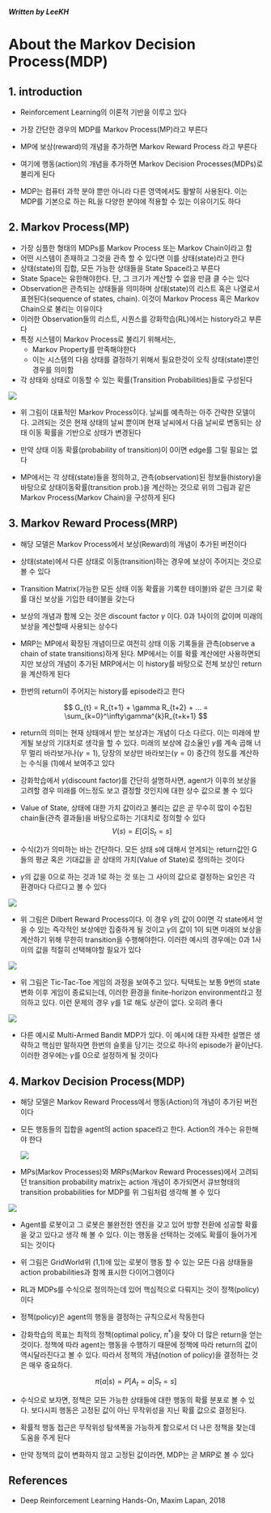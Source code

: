 ***Written by LeeKH***

# About the Markov Decision Process(MDP)

## 1. introduction

* Reinforcement Learning의 이론적 기반을 이루고 있다

* 가장 간단한 경우의 MDP를 Markov Process(MP)라고 부른다

* MP에 보상(reward)의 개념을 추가하면 Markov Reward Process 라고 부른다

* 여기에 행동(action)의 개념을 추가하면 Markov Decision Processes(MDPs)로 불리게 된다

* MDP는 컴퓨터 과학 분야 뿐만 아니라 다른 영역에서도 활발히 사용된다. 이는 MDP를 기본으로 하는 RL을 다양한 분야에 적용할 수 있는 이유이기도 하다

  

## 2. Markov Process(MP)

* 가장 심플한 형태의 MDPs를 Markov Process 또는 Markov Chain이라고 함
* 어떤 시스템이 존재하고 그것을 관측 할 수 있다면 이를 상태(state)라고 한다
* 상태(state)의 집합, 모든 가능한 상태들을 State Space라고 부른다
* State Space는 유한해야한다. 단, 그 크기가 계산할 수 없을 만큼 클 수는 있다
* Observation은 관측되는 상태들을 의미하며 상태(state)의 리스트 혹은 나열로서 표현된다(sequence of states, chain). 이것이 Markov Process 혹은 Markov Chain으로 불리는 이유이다
* 이러한 Observation들의 리스트, 시퀀스를 강화학습(RL)에서는 history라고 부른다
* 특정 시스템이 Markov Process로 불리기 위해서는,
  * Markov Property를 만족해야한다
  * 이는 시스템의 다음 상태를 결정하기 위해서 필요한것이 오직 상태(state)뿐인 경우를 의미함
* 각 상태와 상태로 이동할 수 있는 확률(Transition Probabilities)들로 구성된다

![](assets/1549519675522.png)

* 위 그림이 대표적인 Markov Process이다. 날씨를 예측하는 아주 간략한 모델이다. 고려되는 것은 현재 상태의 날씨 뿐이며 현재 날씨에서 다음 날씨로 변동되는 상태 이동 확률을 기반으로 상태가 변경된다

* 만약 상태 이동 확률(probability of transition)이 0이면 edge를 그릴 필요는 없다

* MP에서는 각 상태(state)들을 정의하고, 관측(observation)된 정보들(history)을 바탕으로 상태이동확률(transition prob.)을 계산하는 것으로 위의 그림과 같은 Markov Process(Markov Chain)을 구성하게 된다

  

## 3. Markov Reward Process(MRP)

* 해당 모델은 Markov Process에서 보상(Reward)의 개념이 추가된 버전이다

* 상태(state)에서 다른 상태로 이동(transition)하는 경우에 보상이 주어지는 것으로 볼 수 있다

* Transition Matrix(가능한 모든 상태 이동 확률을 기록한 테이블)와 같은 크기로 확률 대신 보상을 기입한 테이블을 갖는다

* 보상의 개념과 함께 오는 것은 discount factor $\gamma​$ 이다. 0과 1사이의 값이며 미래의 보상을 계산할때 사용되는 상수다

* MRP는 MP에서 확장된 개념이므로 여전히 상태 이동 기록들을 관측(observe a chain of state transitions)하게 된다. MP에서는 이를 확률 계산에만 사용하면되지만 보상의 개념이 추가된 MRP에서는 이 history를 바탕으로 전체 보상인 return을 계산하게 된다 

* 한번의 return이 주어지는 history를 episode라고 한다


$$
  G_{t} = R_{t+1} + \gamma R_{t+2} + ... = \sum_{k=0}^\infty\gamma^{k}R_{t+k+1}
$$

* return의 의미는 현재 상태에서 받는 보상과는 개념이 다소 다르다. 이는 미래에 받게될 보상의 기대치로 생각을 할 수 있다. 미래의 보상에 감소율인 $\gamma$를 계속 곱해 너무 멀리 바라보거나($\gamma = 1$), 당장의 보상만 바라보는($\gamma = 0$) 중간의 정도를 계산하는 수식을 (1)에서 보여주고 있다

* 강화학습에서 $\gamma​$(discount factor)를 간단히 설명하사면, agent가 이후의 보상을 고려할 경우 미래를 어느정도 보고 결정할 것인지에 대한 상수 값으로 볼 수 있다

* Value of State, 상태에 대한 가치 값이라고 불리는 값은 곧 무수히 많이 수집된 chain들(관측 결과들)을 바탕으로하는 기대치로 정의할 수 있다
  $$
  V(s) = E[G|S_{t} = s]
  $$

* 수식(2)가 의미하는 바는 간단하다. 모든 상태 s에 대해서 얻게되는 return값인 G들의 평균 혹은 기대값을 곧 상태의 가치(Value of State)로 정의하는 것이다
* $\gamma$의 값을 0으로 하는 것과 1로 하는 것 또는 그 사이의 값으로 결정하는 요인은 각 환경마다 다르다고 볼 수 있다

![](assets/1549523256201.png)

* 위 그림은 Dilbert Reward Process이다. 이 경우 $\gamma$의 값이 0이면 각 state에서 얻을 수 있는 즉각적인 보상에만 집중하게 될 것이고 $\gamma$의 값이 1이 되면 미래의 보상을 계산하기 위해 무한히 transition을 수행해야한다. 이러한 예시의 경우에는 0과 1사이의 값을 적절히 선택해야할 필요가 있다

![](assets/0_SUA-USjrmMfHKf2Q_.png)

* 위 그림은 Tic-Tac-Toe 게임의 과정을 보여주고 있다. 틱택토는 보통 9번의 state변화 이후 게임이 종료되는데, 이러한 환경을 finite-horizon environment라고 정의하고 있다. 이런 문제의 경우 $\gamma$를 1로 해도 상관이 없다. 오히려 좋다

![](assets/96-4.jpg)

* 다른 예시로 Multi-Armed Bandit MDP가 있다. 이 예시에 대한 자세한 설명은 생략하고 핵심만 말하자면 한번의 슬롯을 당기는 것으로 하나의 episode가 끝이난다. 이러한 경우에는 $\gamma$를 0으로 설정하게 될 것이다

  

## 4. Markov Decision Process(MDP)

- 해당 모델은 Markov Reward Process에서 행동(Action)의 개념이 추가된 버전이다

- 모든 행동들의 집합을 agent의 action space라고 한다. Action의 개수는 유한해야 한다

  ![](assets/1549524990676.png)

- MPs(Markov Processes)와 MRPs(Markov Reward Processes)에서 고려되던 transition probability matrix는 action 개념이 추가되면서 큐브형태의 transition probabilities for MDP를 위 그림처럼 생각해 볼 수 있다

  

![](assets/1549525475596.png)

* Agent를 로봇이고 그 로봇은 불완전한 엔진을 갖고 있어 방향 전환에 성공할 확률을 갖고 있다고 생각 해 볼 수 있다. 이는 행동을 선택하는 것에도 확률이 들어가게 되는 것이다

* 위 그림은 GridWorld위 (1,1)에 있는 로봇이 행동 할 수 있는 모든 다음 상태들을 action probabilities과 함께 표시한 다이어그램이다

* RL과 MDPs를 수식으로 정의하는데 있어 핵심적으로 다뤄지는 것이 정책(policy)이다

* 정책(policy)은 agent의 행동을 결정하는 규칙으로서 작동한다

* 강화학습의 목표는 최적의 정책(optimal policy, $\pi^{*}$)을 찾아 더 많은 return을 얻는 것이다. 정책에 따라 agent는 행동을 수행하기 때문에 정책에 따라 return의 값이 역시달라진다고 볼 수 있다. 따라서 정책의 개념(notion of policy)을 결정하는 것은 매우 중요하다. 


$$
  \pi(a|s) = P[A_{t}=a|S_{t}=s]
$$

* 수식으로 보자면, 정책은 모든 가능한 상태들에 대한 행동의 확률 분포로 볼 수 있다. 보다시피 행동은 고정된 값이 아닌 무작위성을 지닌 확률 값으로 결정된다. 

* 확률적 행동 접근은 무작위성 탐색폭을 가능하게 함으로서 더 나은 정책을 찾는데 도움을 주게 된다

* 만약 정책의 값이 변화하지 않고 고정된 값이라면, MDP는 곧 MRP로 볼 수 있다

  

## References

- Deep Reinforcement Learning Hands-On, Maxim Lapan, 2018

